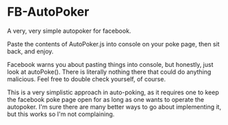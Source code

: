 # FB-AutoPoker
A very, very simple autopoker for facebook.

Paste the contents of AutoPoker.js into console on your poke page, then sit back, and enjoy.

Facebook warns you about pasting things into console, but honestly, just look at autoPoke(). There is literally nothing there that could do anything malicious. Feel free to double check yourself, of course.

This is a very simplistic approach in auto-poking, as it requires one to keep the facebook poke page open for as long as one wants to operate the autopoker. I'm sure there are many better ways to go about implementing it, but this works so I'm not complaining.
